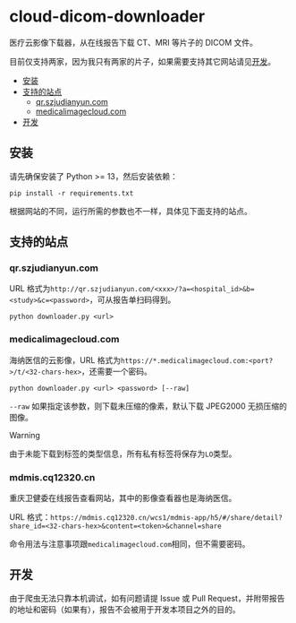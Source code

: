 # cloud-dicom-downloader

医疗云影像下载器，从在线报告下载 CT、MRI 等片子的 DICOM 文件。

目前仅支持两家，因为我只有两家的片子，如果需要支持其它网站请见[开发](#开发)。

* [安装](#安装)
* [支持的站点](#支持的站点)
  * [qr.szjudianyun.com](#qrszjudianyuncom)
  * [medicalimagecloud.com](#medicalimagecloudcom)
* [开发](#开发)

## 安装

请先确保安装了 Python >= 13，然后安装依赖：

```
pip install -r requirements.txt
```

根据网站的不同，运行所需的参数也不一样，具体见下面支持的站点。

## 支持的站点

### qr.szjudianyun.com

URL 格式为`http://qr.szjudianyun.com/<xxx>/?a=<hospital_id>&b=<study>&c=<password>`，可从报告单扫码得到。

```
python downloader.py <url>
```

### medicalimagecloud.com

海纳医信的云影像，URL 格式为`https://*.medicalimagecloud.com:<port?>/t/<32-chars-hex>`，还需要一个密码。

```
python downloader.py <url> <password> [--raw]
```

`--raw` 如果指定该参数，则下载未压缩的像素，默认下载 JPEG2000 无损压缩的图像。

> [!WARNING]
> 由于未能下载到标签的类型信息，所有私有标签将保存为`LO`类型。

### mdmis.cq12320.cn

重庆卫健委在线报告查看网站，其中的影像查看器也是海纳医信。

URL 格式：`https://mdmis.cq12320.cn/wcs1/mdmis-app/h5/#/share/detail?share_id=<32-chars-hex>&content=<token>&channel=share`

命令用法与注意事项跟`medicalimagecloud.com`相同，但不需要密码。

## 开发

由于爬虫无法只靠本机调试，如有问题请提 Issue 或 Pull Request，并附带报告的地址和密码（如果有），报告不会被用于开发本项目之外的目的。
